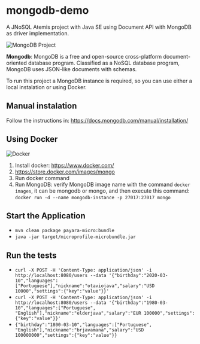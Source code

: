 # mongodb-demo

A JNoSQL Atemis project with Java SE using Document API with MongoDB as driver implementation.

![MongoDB Project](http://www.jnosql.org/img/logos/mongodb.png)


**Mongodb**: MongoDB is a free and open-source cross-platform document-oriented database program. Classified as a NoSQL database program, MongoDB uses JSON-like documents with schemas.


To run this project a MongoDB instance is required, so you can use either a local instalation or using Docker.


## Manual instalation

Follow the instructions in: https://docs.mongodb.com/manual/installation/


## Using Docker

![Docker](https://www.docker.com/sites/default/files/horizontal_large.png)


1. Install docker: https://www.docker.com/
1. https://store.docker.com/images/mongo
1. Run docker command
1. Run MongoDB: verify MongoDB image name with the command `docker images`, it can be mongodb or mongo, and then execute this command:
   `docker run -d --name mongodb-instance -p 27017:27017 mongo`
   
## Start the Application

* `mvn clean package payara-micro:bundle`
* `java -jar target/microprofile-microbundle.jar`


## Run the tests


* `curl -X POST -H 'Content-Type: application/json' -i http://localhost:8080/users --data '{"birthday":"2020-03-10","languages":["Portuguese"],"nickname":"otaviojava","salary":"USD 10000","settings":{"key":"value"}}'`
* `curl -X POST -H 'Content-Type: application/json' -i http://localhost:8080/users --data '{"birthday":"1980-03-10","languages":["Portuguese", "English"],"nickname":"elderjava","salary":"EUR 100000","settings":{"key":"value"}}'`
* `{"birthday":"1800-03-10","languages":["Portuguese", "English"],"nickname":"brjavamana","salary":"USD 100000000","settings":{"key":"value"}}`